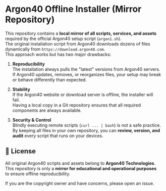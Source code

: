 # Argon40 Offline Installer (Mirror Repository)

This repository contains a **local mirror of all scripts, services, and assets** required by the official Argon40 setup script (`argon1.sh`).  
The original installation script from Argon40 downloads dozens of files dynamically from `https://download.argon40.com`.  
This approach works but has two major drawbacks:

1. **Reproducibility**  
   The installation always pulls the "latest" versions from Argon40 servers.  
   If Argon40 updates, removes, or reorganizes files, your setup may break or behave differently than expected.

2. **Stability**  
   If the Argon40 website or download server is offline, the installer will fail.  
   Having a local copy in a Git repository ensures that all required components are always available.

3. **Security & Control**  
   Blindly executing remote scripts (`curl ... | bash`) is not a safe practice.  
   By keeping all files in your own repository, you can **review, version, and audit** every script that runs on your devices.

## 📜 License

All original Argon40 scripts and assets belong to **Argon40 Technologies**.  
This repository is only a **mirror for educational and operational purposes** to ensure offline reproducibility.  

If you are the copyright owner and have concerns, please open an issue.

